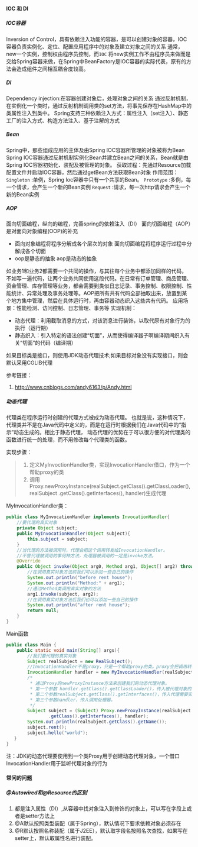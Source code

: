 #### IOC 和 DI

##### IOC容器

Inversion of Control，具有依赖注入功能的容器，是可以创建对象的容器，IOC容器负责实例化、定位、配置应用程序中的对象及建立对象之间的关系
通常，new一个实例，控制权由程序员控制，而`IOC` 将new实例工作不由程序员来做而是交给Spring容器来做，在Spring中BeanFactory是IOC容器的实际代表，原有的方法会造成组件之间相互耦合度较高。

##### DI

Dependency injection:在容器创建对象后，处理对象之间的关系
通过反射机制，在实例化一个类时，通过反射机制调用类的set方法，将事先保存在HashMap中的类属性注入到类中。
Spring支持三种依赖注入方式：属性注入（set注入）、静态工厂的注入方式、构造方法注入、基于注解的方式

##### Bean

Spring中，那些组成应用的主体及由Spring IOC容器所管理的对象被称为Bean
Spring IOC容器通过反射机制实例化Bean并建立Bean之间的关系，Bean就是由Spring IOC容器初始化、装配及被管理的对象。
获取过程：先通过Resource加载配置文件并启动IOC容器，然后通过getBean方法获取Bean对象
作用范围：
`Singleton` :单例，Spring Ioc容器中只有一个共享的Bean。
`Prototype` :多例，每一个请求，会产生一个新的Bean实例
`Request` :请求，每一次http请求会产生一个新的Bean实例

##### AOP

面向切面编程，纵向的编程，完善spring的依赖注入（DI）
面向切面编程（AOP）是对面向对象编程(OOP)的补充

- 面向对象编程将程序分解成各个层次的对象
  面向切面编程将程序运行过程中分解成各个切面
- oop是静态的抽象
  aop是动态的抽象

如业务1和业务2都需要一个共同的操作，与其往每个业务中都添加同样的代码，不如写一遍代码，让两个业务共同使用这段代码。在日常有订单管理、商品管理、资金管理、库存管理等业务，都会需要到类似日志记录、事务控制、权限控制、性能统计、异常处理及事务处理等。AOP把所有共有代码全部抽取出来，放置到某个地方集中管理，然后在具体运行时，再由容器动态织入这些共有代码。
应用场景：性能检测、访问控制、日志管理、事务等
实现机制：

- 动态代理：利用截取消息的方式，对该消息进行装饰，以取代原有对象行为的执行（运行期）
- 静态织入：引入特定的语法创建“切面”，从而使得编译器子啊编译期间织入有关“切面”的代码（编译期）

如果目标类是接口，则使用JDK动态代理技术;如果目标对象没有实现接口，则会默认采用CGLIB代理

参考链接：

1. http://www.cnblogs.com/andy6163/p/Andy.html

##### 动态代理

代理类在程序运行时创建的代理方式被成为动态代理。 也就是说，这种情况下，代理类并不是在Java代码中定义的，而是在运行时根据我们在Java代码中的“指示”动态生成的。相比于静态代理， 动态代理的优势在于可以很方便的对代理类的函数进行统一的处理，而不用修改每个代理类的函数。  

实现步骤：

> 1. 定义MyInvoctionHandler类，实现InvocationHandler借口，作为一个帮助proxy的类
> 2. 调用Proxy.newProxyInstance(realSubject.getClass().getClassLoader(), realSubject .getClass().getInterfaces(), handler)生成代理

MyInvocationHandler类：
```java
public class MyInvocationHandler implements InvocationHandler{
    //要代理的真实对象
    private Object subject;
    public MyInvocationHandler(Object subject){
        this.subject = subject;
    }
    //当代理的方法被调用时，代理会把这个调用转发给InvocationHandler。
    //不管代理被调用的事何种方法，处理器被调用的一定是invoke方法。
    @Override
    public Object invoke(Object arg0, Method arg1, Object[] arg2) throws Throwable {
        //在调用真实对象方法前我们可以添加一些自己的操作
        System.out.println("before rent house");
        System.out.println("Method:" + arg1);
        //通过Method类调用真实对象的方法
        arg1.invoke(subject, arg2);
        //在调用真实对象方法后我们也可以添加一些自己的操作
        System.out.println("after rent house");
        return null;
    }
}
```

Main函数

```java
public class Main {
    public static void main(String[] args){
        //我们要代理的真实对象
        Subject realSubject = new RealSubject();
        //InvocationHandler不是proxy，只是一个帮助proxy的类。proxy会把调用转发给它处理。
        InvocationHandler handler = new MyInvocationHandler(realSubject);
        /*
         * 通过Proxy的newProxyInstance方法来创建我们的动态代理对象。
         * 第一个参数 handler.getClass().getClassLoader()，传入被代理对象的类载入器。
         * 第二个参数realSubject.getClass().getInterfaces()，传入代理需要实现的接口
         * 第三个参数handler，传入调用处理器。
         */
        Subject subject = (Subject) Proxy.newProxyInstance(realSubject.getClass().getClassLoader(), realSubject
                .getClass().getInterfaces(), handler);
        System.out.println(realSubject.getClass().getName());
        subject.rent();
        subject.hello("world");
   }
}
```

注：JDK的动态代理要使用到一个类Proxy用于创建动态代理对象，一个借口InvocationHandler用于监听代理对象的行为






#### 常问的问题

##### @Autowired和@Resource的区别

1. 都是注入属性（DI）,从容器中找对象注入到修饰的对象上，可以写在字段上或者是setter方法上
2. @A默认按照类型装配（属于Spring），默认情况下要求依赖对象必须存在
3. @R默认按照名称装配（属于J2EE），默认取字段名按照名次查找，如果写在setter上，默认取属性名进行装配。